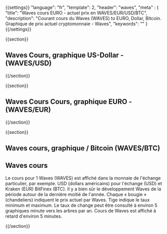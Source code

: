 {{settings}}
  "language": "fr",
  "template": 2,
  "header": "waves",
  "meta" : {
    "title": "Waves cours EURO - actuel prix en WAVES/EUR/USD/BTC",
    "description": "Courant cours du Waves (WAVES) to EURO, Dollar, Bitcoin. Graphique de prix actuel cryptomonnaie - Waves",
    "keywords": ""
  }
{{/settings}}



{{section}}


## Waves Cours, graphique US-Dollar - **(WAVES/USD)**

<!-- TradingView Widget BEGIN -->
<script type="text/javascript" src="https://d33t3vvu2t2yu5.cloudfront.net/tv.js"></script>
<script type="text/javascript">
new TradingView.widget({
  "width": '100%',
  "height": 400,
  "symbol": "BITTREX:WAVESUSD",
  "interval": "60",
  "timezone": "Etc/UTC",
  "theme": "White",
  "style": "1",
  "locale": "en",
  "toolbar_bg": "#f1f3f6",
  "allow_symbol_change": true,
  "hideideas": true,
  "show_popup_button": true,
  "popup_width": "1000",
  "popup_height": "650"
});
</script>
<!-- TradingView Widget END -->

{{/section}}


{{section}}

## Waves Cours Cours, graphique EURO - **(WAVES/EUR)**


<!-- TradingView Widget BEGIN -->
<script type="text/javascript">
baseUrl = "https://widgets.cryptocompare.com/";
var scripts = document.getElementsByTagName("script");
var embedder = scripts[ scripts.length - 1 ];
(function (){
var appName = encodeURIComponent(window.location.hostname);
if(appName==""){appName="local";}
var s = document.createElement("script");
s.type = "text/javascript";
s.async = true;
var theUrl = baseUrl+'serve/v3/coin/chart?fsym=WAVES&tsyms=EUR';
s.src = theUrl + ( theUrl.indexOf("?") >= 0 ? "&" : "?") + "app=" + appName;
embedder.parentNode.appendChild(s);
})();
</script>
<!-- TradingView Widget END -->


{{/section}}

{{section}}



## Waves cours, graphique / Bitcoin **(WAVES/BTC)**

<!-- TradingView Widget BEGIN -->
<script type="text/javascript" src="https://d33t3vvu2t2yu5.cloudfront.net/tv.js"></script>
<script type="text/javascript">
new TradingView.widget({
  "width": "100%",
  "height": 400,
  "symbol": "BITTREX:WAVESBTC",
  "interval": "60",
  "timezone": "Etc/UTC",
  "theme": "White",
  "style": "1",
  "locale": "en",
  "toolbar_bg": "#f1f3f6",
  "allow_symbol_change": true,
  "hideideas": true,
  "show_popup_button": true,
  "popup_width": "1000",
  "popup_height": "650",
});

</script>
<!-- TradingView Widget END -->



## Waves cours

Le cours pour 1 Waves (WAVES) est affiché dans la monnaie de l'échange particulier, par exemple. USD (dollars américains) pour l'échange (USD) et Kraken (EUR) BitFinex (BTC). Il y a bien sûr le développement Waves de la période autour de la dernière moitié de l'année. Chaque « bougie » (chandeliers) indiquent le prix actuel par Waves. Tige indique le taux minimum et maximum. Le taux de change peut être consulté à environ 5 graphiques minute vers les arbres par an. Cours de Waves est affiché à retard d'environ 5 minutes.








{{/section}}